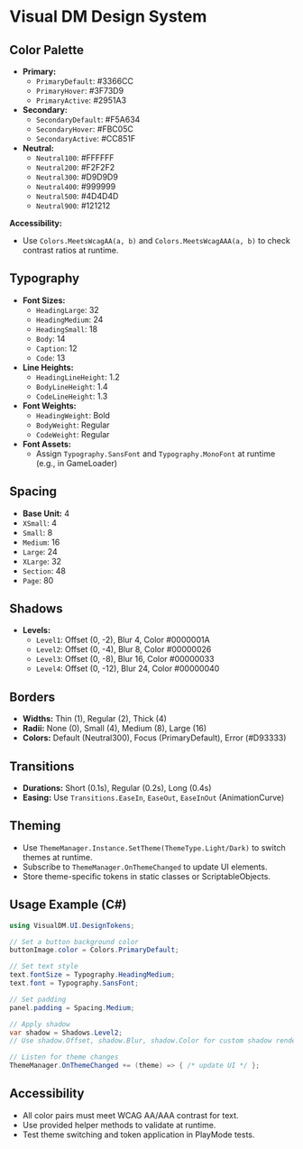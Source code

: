 # Visual DM Design System

## Color Palette

- **Primary:**
  - `PrimaryDefault`: #3366CC
  - `PrimaryHover`: #3F73D9
  - `PrimaryActive`: #2951A3
- **Secondary:**
  - `SecondaryDefault`: #F5A634
  - `SecondaryHover`: #FBC05C
  - `SecondaryActive`: #CC851F
- **Neutral:**
  - `Neutral100`: #FFFFFF
  - `Neutral200`: #F2F2F2
  - `Neutral300`: #D9D9D9
  - `Neutral400`: #999999
  - `Neutral500`: #4D4D4D
  - `Neutral900`: #121212

**Accessibility:**
- Use `Colors.MeetsWcagAA(a, b)` and `Colors.MeetsWcagAAA(a, b)` to check contrast ratios at runtime.

## Typography

- **Font Sizes:**
  - `HeadingLarge`: 32
  - `HeadingMedium`: 24
  - `HeadingSmall`: 18
  - `Body`: 14
  - `Caption`: 12
  - `Code`: 13
- **Line Heights:**
  - `HeadingLineHeight`: 1.2
  - `BodyLineHeight`: 1.4
  - `CodeLineHeight`: 1.3
- **Font Weights:**
  - `HeadingWeight`: Bold
  - `BodyWeight`: Regular
  - `CodeWeight`: Regular
- **Font Assets:**
  - Assign `Typography.SansFont` and `Typography.MonoFont` at runtime (e.g., in GameLoader)

## Spacing

- **Base Unit:** 4
- `XSmall`: 4
- `Small`: 8
- `Medium`: 16
- `Large`: 24
- `XLarge`: 32
- `Section`: 48
- `Page`: 80

## Shadows

- **Levels:**
  - `Level1`: Offset (0, -2), Blur 4, Color #0000001A
  - `Level2`: Offset (0, -4), Blur 8, Color #00000026
  - `Level3`: Offset (0, -8), Blur 16, Color #00000033
  - `Level4`: Offset (0, -12), Blur 24, Color #00000040

## Borders

- **Widths:** Thin (1), Regular (2), Thick (4)
- **Radii:** None (0), Small (4), Medium (8), Large (16)
- **Colors:** Default (Neutral300), Focus (PrimaryDefault), Error (#D93333)

## Transitions

- **Durations:** Short (0.1s), Regular (0.2s), Long (0.4s)
- **Easing:** Use `Transitions.EaseIn`, `EaseOut`, `EaseInOut` (AnimationCurve)

## Theming

- Use `ThemeManager.Instance.SetTheme(ThemeType.Light/Dark)` to switch themes at runtime.
- Subscribe to `ThemeManager.OnThemeChanged` to update UI elements.
- Store theme-specific tokens in static classes or ScriptableObjects.

## Usage Example (C#)

```csharp
using VisualDM.UI.DesignTokens;

// Set a button background color
buttonImage.color = Colors.PrimaryDefault;

// Set text style
text.fontSize = Typography.HeadingMedium;
text.font = Typography.SansFont;

// Set padding
panel.padding = Spacing.Medium;

// Apply shadow
var shadow = Shadows.Level2;
// Use shadow.Offset, shadow.Blur, shadow.Color for custom shadow rendering

// Listen for theme changes
ThemeManager.OnThemeChanged += (theme) => { /* update UI */ };
```

## Accessibility
- All color pairs must meet WCAG AA/AAA contrast for text.
- Use provided helper methods to validate at runtime.
- Test theme switching and token application in PlayMode tests. 
